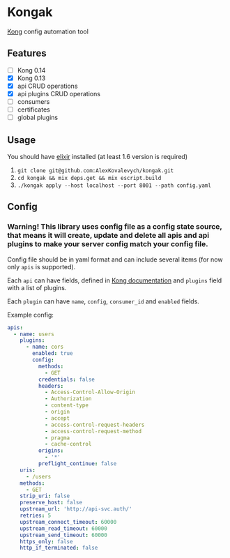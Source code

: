 # Kongak

[Kong](https://konghq.com/kong-community-edition/) config automation tool

## Features

- [ ] Kong 0.14
- [x] Kong 0.13
- [x] api CRUD operations
- [x] api plugins CRUD operations
- [ ] consumers
- [ ] certificates
- [ ] global plugins

## Usage

You should have [elixir](https://elixir-lang.org/install.html) installed (at least 1.6 version is required)

1. `git clone git@github.com:AlexKovalevych/kongak.git`
2. `cd kongak && mix deps.get && mix escript.build`
3. `./kongak apply --host localhost --port 8001 --path config.yaml`

## Config

### **Warning! This library uses config file as a config state source, that means it will create, update and delete all apis and api plugins to make your server config match your config file.** ###

Config file should be in yaml format and can include several items (for now only `apis` is supported).

Each `api` can have fields, defined in [Kong documentation](https://docs.konghq.com/0.12.x/admin-api/#request-body) and `plugins` field with a list of plugins.

Each `plugin` can have `name`, `config`, `consumer_id` and `enabled` fields.

Example config:

```yaml
apis:
  - name: users
    plugins:
      - name: cors
        enabled: true
        config:
          methods:
            - GET
          credentials: false
          headers:
            - Access-Control-Allow-Origin
            - Authorization
            - content-type
            - origin
            - accept
            - access-control-request-headers
            - access-control-request-method
            - pragma
            - cache-control
          origins:
            - '*'
          preflight_continue: false
    uris:
      - /users
    methods:
      - GET
    strip_uri: false
    preserve_host: false
    upstream_url: 'http://api-svc.auth/'
    retries: 5
    upstream_connect_timeout: 60000
    upstream_read_timeout: 60000
    upstream_send_timeout: 60000
    https_only: false
    http_if_terminated: false
```
